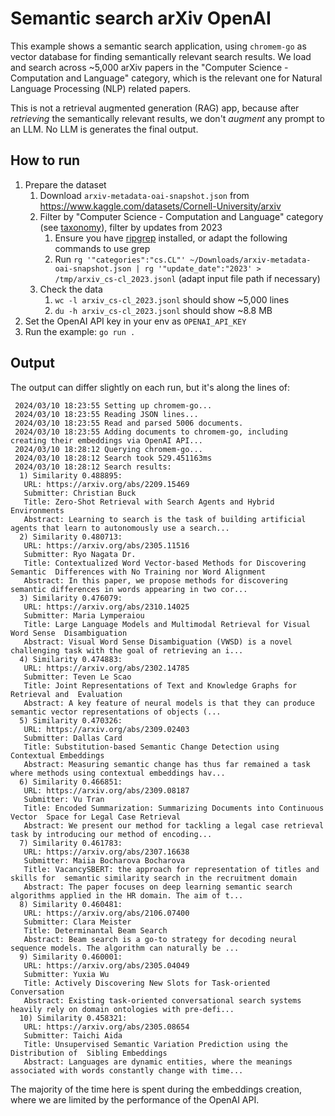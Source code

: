 # Semantic search arXiv OpenAI

This example shows a semantic search application, using `chromem-go` as vector database for finding semantically relevant search results. We load and search across ~5,000 arXiv papers in the "Computer Science - Computation and Language" category, which is the relevant one for Natural Language Processing (NLP) related papers.

This is not a retrieval augmented generation (RAG) app, because after *retrieving* the semantically relevant results, we don't *augment* any prompt to an LLM. No LLM is generates the final output.

## How to run

1. Prepare the dataset
   1. Download `arxiv-metadata-oai-snapshot.json` from <https://www.kaggle.com/datasets/Cornell-University/arxiv>
   2. Filter by "Computer Science - Computation and Language" category (see [taxonomy](https://arxiv.org/category_taxonomy)), filter by updates from 2023
      1. Ensure you have [ripgrep](https://github.com/BurntSushi/ripgrep) installed, or adapt the following commands to use grep
      2. Run `rg '"categories":"cs.CL"' ~/Downloads/arxiv-metadata-oai-snapshot.json | rg '"update_date":"2023' > /tmp/arxiv_cs-cl_2023.jsonl` (adapt input file path if necessary)
   3. Check the data
      1. `wc -l arxiv_cs-cl_2023.jsonl` should show ~5,000 lines
      2. `du -h arxiv_cs-cl_2023.jsonl` should show ~8.8 MB
2. Set the OpenAI API key in your env as `OPENAI_API_KEY`
3. Run the example: `go run .`

## Output

The output can differ slightly on each run, but it's along the lines of:

```log
 2024/03/10 18:23:55 Setting up chromem-go...
 2024/03/10 18:23:55 Reading JSON lines...
 2024/03/10 18:23:55 Read and parsed 5006 documents.
 2024/03/10 18:23:55 Adding documents to chromem-go, including creating their embeddings via OpenAI API...
 2024/03/10 18:28:12 Querying chromem-go...
 2024/03/10 18:28:12 Search took 529.451163ms
 2024/03/10 18:28:12 Search results:
  1) Similarity 0.488895:
   URL: https://arxiv.org/abs/2209.15469
   Submitter: Christian Buck
   Title: Zero-Shot Retrieval with Search Agents and Hybrid Environments
   Abstract: Learning to search is the task of building artificial agents that learn to autonomously use a search...
  2) Similarity 0.480713:
   URL: https://arxiv.org/abs/2305.11516
   Submitter: Ryo Nagata Dr.
   Title: Contextualized Word Vector-based Methods for Discovering Semantic  Differences with No Training nor Word Alignment
   Abstract: In this paper, we propose methods for discovering semantic differences in words appearing in two cor...
  3) Similarity 0.476079:
   URL: https://arxiv.org/abs/2310.14025
   Submitter: Maria Lymperaiou
   Title: Large Language Models and Multimodal Retrieval for Visual Word Sense  Disambiguation
   Abstract: Visual Word Sense Disambiguation (VWSD) is a novel challenging task with the goal of retrieving an i...
  4) Similarity 0.474883:
   URL: https://arxiv.org/abs/2302.14785
   Submitter: Teven Le Scao
   Title: Joint Representations of Text and Knowledge Graphs for Retrieval and  Evaluation
   Abstract: A key feature of neural models is that they can produce semantic vector representations of objects (...
  5) Similarity 0.470326:
   URL: https://arxiv.org/abs/2309.02403
   Submitter: Dallas Card
   Title: Substitution-based Semantic Change Detection using Contextual Embeddings
   Abstract: Measuring semantic change has thus far remained a task where methods using contextual embeddings hav...
  6) Similarity 0.466851:
   URL: https://arxiv.org/abs/2309.08187
   Submitter: Vu Tran
   Title: Encoded Summarization: Summarizing Documents into Continuous Vector  Space for Legal Case Retrieval
   Abstract: We present our method for tackling a legal case retrieval task by introducing our method of encoding...
  7) Similarity 0.461783:
   URL: https://arxiv.org/abs/2307.16638
   Submitter: Maiia Bocharova Bocharova
   Title: VacancySBERT: the approach for representation of titles and skills for  semantic similarity search in the recruitment domain
   Abstract: The paper focuses on deep learning semantic search algorithms applied in the HR domain. The aim of t...
  8) Similarity 0.460481:
   URL: https://arxiv.org/abs/2106.07400
   Submitter: Clara Meister
   Title: Determinantal Beam Search
   Abstract: Beam search is a go-to strategy for decoding neural sequence models. The algorithm can naturally be ...
  9) Similarity 0.460001:
   URL: https://arxiv.org/abs/2305.04049
   Submitter: Yuxia Wu
   Title: Actively Discovering New Slots for Task-oriented Conversation
   Abstract: Existing task-oriented conversational search systems heavily rely on domain ontologies with pre-defi...
  10) Similarity 0.458321:
   URL: https://arxiv.org/abs/2305.08654
   Submitter: Taichi Aida
   Title: Unsupervised Semantic Variation Prediction using the Distribution of  Sibling Embeddings
   Abstract: Languages are dynamic entities, where the meanings associated with words constantly change with time...
```

The majority of the time here is spent during the embeddings creation, where we are limited by the performance of the OpenAI API.
